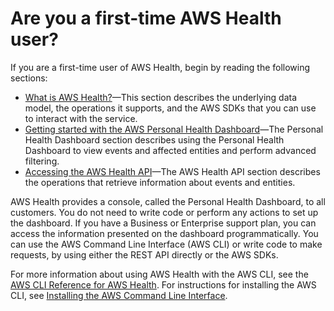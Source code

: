 # Are you a first\-time AWS Health user?<a name="first-time-user"></a>

If you are a first\-time user of AWS Health, begin by reading the following sections:
+ [What is AWS Health?](what-is-aws-health.md)—This section describes the underlying data model, the operations it supports, and the AWS SDKs that you can use to interact with the service\.
+ [Getting started with the AWS Personal Health Dashboard](getting-started-phd.md)—The Personal Health Dashboard section describes using the Personal Health Dashboard to view events and affected entities and perform advanced filtering\.
+ [Accessing the AWS Health API](health-api.md)—The AWS Health API section describes the operations that retrieve information about events and entities\.

AWS Health provides a console, called the Personal Health Dashboard, to all customers\. You do not need to write code or perform any actions to set up the dashboard\. If you have a Business or Enterprise support plan, you can access the information presented on the dashboard programmatically\. You can use the AWS Command Line Interface \(AWS CLI\) or write code to make requests, by using either the REST API directly or the AWS SDKs\.

For more information about using AWS Health with the AWS CLI, see the [AWS CLI Reference for AWS Health](https://docs.aws.amazon.com/cli/latest/reference/health/index.html)\. For instructions for installing the AWS CLI, see [Installing the AWS Command Line Interface](https://docs.aws.amazon.com/cli/latest/userguide/installing.html)\.